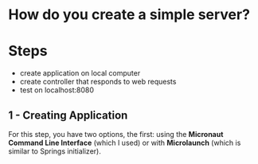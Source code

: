 # How do you create a simple server? 

# Steps 
- create application on local computer 
- create controller that responds to web requests 
- test on localhost:8080 

## 1 - Creating Application 
For this step, you have two options, the first: using the **Micronaut Command Line Interface** (which I used) or with **Microlaunch** (which is similar to Springs initializer). 



